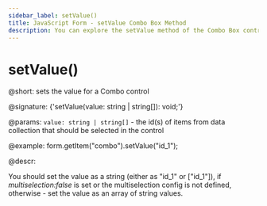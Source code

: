 ```yaml
---
sidebar_label: setValue()
title: JavaScript Form - setValue Combo Box Method 
description: You can explore the setValue method of the Combo Box control of Form in the documentation of the DHTMLX JavaScript UI library. Browse developer guides and API reference, try out code examples and live demos, and download a free 30-day evaluation version of DHTMLX Suite 7.
---
```


# setValue()

@short: sets the value for a Combo control

@signature: {'setValue(value: string | string[]): void;'}

@params:
`value: string | string[]` - the id(s) of items from data collection that should be selected in the control  

@example:
form.getItem("combo").setValue("id_1");

@descr:

You should set the value as a string (either as "id_1" or ["id_1"]), if *multiselection:false* is set or the multiselection config is not defined, otherwise - set the value as an array of string values.
